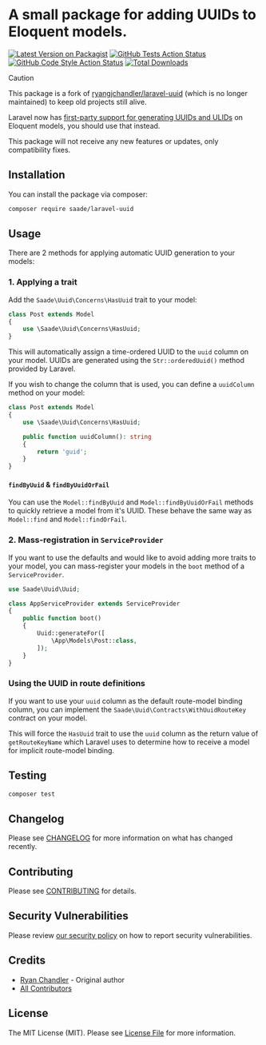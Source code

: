 # A small package for adding UUIDs to Eloquent models.

[![Latest Version on Packagist](https://img.shields.io/packagist/v/ryangjchandler/laravel-uuid.svg?style=flat-square)](https://packagist.org/packages/ryangjchandler/laravel-uuid)
[![GitHub Tests Action Status](https://img.shields.io/github/workflow/status/ryangjchandler/laravel-uuid/run-tests?label=tests)](https://github.com/ryangjchandler/laravel-uuid/actions?query=workflow%3Arun-tests+branch%3Amain)
[![GitHub Code Style Action Status](https://img.shields.io/github/workflow/status/ryangjchandler/laravel-uuid/Check%20&%20fix%20styling?label=code%20style)](https://github.com/ryangjchandler/laravel-uuid/actions?query=workflow%3A"Check+%26+fix+styling"+branch%3Amain)
[![Total Downloads](https://img.shields.io/packagist/dt/ryangjchandler/laravel-uuid.svg?style=flat-square)](https://packagist.org/packages/ryangjchandler/laravel-uuid)

> [!CAUTION]
> This package is a fork of [ryangjchandler/laravel-uuid](https://packagist.org/packages/ryangjchandler/laravel-uuid) (which is no longer maintained) to keep old projects still alive.
>
> Laravel now has [first-party support for generating UUIDs and ULIDs](https://laravel.com/docs/eloquent#uuid-and-ulid-keys) on Eloquent models, you should use that instead.
>
> This package will not receive any new features or updates, only compatibility fixes.

## Installation

You can install the package via composer:

```bash
composer require saade/laravel-uuid
```

## Usage

There are 2 methods for applying automatic UUID generation to your models:

### 1. Applying a trait

Add the `Saade\Uuid\Concerns\HasUuid` trait to your model:

```php
class Post extends Model
{
    use \Saade\Uuid\Concerns\HasUuid;
}
```

This will automatically assign a time-ordered UUID to the `uuid` column on your model. UUIDs are generated using the `Str::orderedUuid()` method provided by Laravel.

If you wish to change the column that is used, you can define a `uuidColumn` method on your model:

```php
class Post extends Model
{
    use \Saade\Uuid\Concerns\HasUuid;

    public function uuidColumn(): string
    {
        return 'guid';
    }
}
```

#### `findByUuid` & `findByUuidOrFail`

You can use the `Model::findByUuid` and `Model::findByUuidOrFail` methods to quickly retrieve a model from it's UUID. These behave the same way as `Model::find` and `Model::findOrFail`.

### 2. Mass-registration in `ServiceProvider`

If you want to use the defaults and would like to avoid adding more traits to your model, you can mass-register your models in the `boot` method of a `ServiceProvider`.

```php
use Saade\Uuid\Uuid;

class AppServiceProvider extends ServiceProvider
{
    public function boot()
    {
        Uuid::generateFor([
            \App\Models\Post::class,
        ]);
    }
}
```

### Using the UUID in route definitions

If you want to use your `uuid` column as the default route-model binding column, you can implement the `Saade\Uuid\Contracts\WithUuidRouteKey` contract on your model.

This will force the `HasUuid` trait to use the `uuid` column as the return value of `getRouteKeyName` which Laravel uses to determine how to receive a model for implicit route-model binding.

## Testing

```bash
composer test
```

## Changelog

Please see [CHANGELOG](CHANGELOG.md) for more information on what has changed recently.

## Contributing

Please see [CONTRIBUTING](.github/CONTRIBUTING.md) for details.

## Security Vulnerabilities

Please review [our security policy](../../security/policy) on how to report security vulnerabilities.

## Credits

- [Ryan Chandler](https://github.com/ryangjchandler) - Original author
- [All Contributors](../../contributors)

## License

The MIT License (MIT). Please see [License File](LICENSE.md) for more information.
